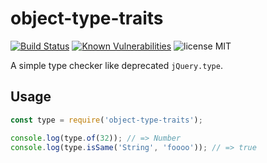 # object-type-traits

[![Build Status](https://travis-ci.org/yumetodo/object-type-traits.svg?branch=master)](https://travis-ci.org/yumetodo/object-type-traits)
[![Known Vulnerabilities](https://snyk.io/test/github/yumetodo/object-type-traits/badge.svg?targetFile=package.json)](https://snyk.io/test/github/yumetodo/object-type-traits?targetFile=package.json)
![license MIT](https://img.shields.io/badge/license-MIT-blue.svg)

A simple type checker like deprecated `jQuery.type`.

## Usage

```js
const type = require('object-type-traits');

console.log(type.of(32)); // => Number
console.log(type.isSame('String', 'foooo')); // => true
```
